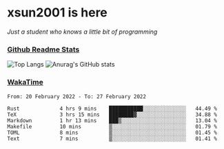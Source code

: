 # xsun2001 is here

*Just a student who knows a little bit of programming*

### [Github Readme Stats](https://github.com/anuraghazra/github-readme-stats)

![Top Langs](https://github-readme-stats.vercel.app/api/top-langs/?username=xsun2001&layout=compact&theme=radical) ![Anurag's GitHub stats](https://github-readme-stats.vercel.app/api?username=xsun2001&show_icons=true&theme=radical)

### [WakaTime](https://wakatime.com)

<!--START_SECTION:waka-->

```text
From: 20 February 2022 - To: 27 February 2022

Rust             4 hrs 9 mins    ███████████░░░░░░░░░░░░░░   44.49 %
TeX              3 hrs 15 mins   ████████▓░░░░░░░░░░░░░░░░   34.88 %
Markdown         1 hr 13 mins    ███▒░░░░░░░░░░░░░░░░░░░░░   13.04 %
Makefile         10 mins         ▒░░░░░░░░░░░░░░░░░░░░░░░░   01.79 %
TOML             8 mins          ▒░░░░░░░░░░░░░░░░░░░░░░░░   01.45 %
Text             7 mins          ▒░░░░░░░░░░░░░░░░░░░░░░░░   01.41 %
```

<!--END_SECTION:waka-->
